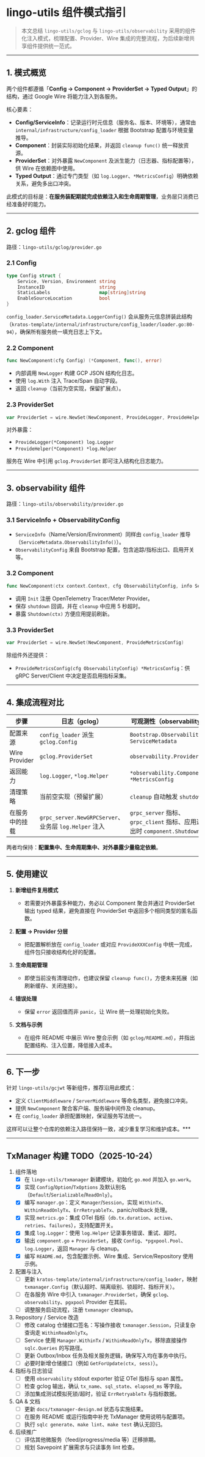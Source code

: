 # lingo-utils 组件模式指引

> 本文总结 `lingo-utils/gclog` 与 `lingo-utils/observability` 采用的组件化注入模式，梳理配置、Provider、Wire 集成的完整流程，为后续新增共享组件提供统一范式。

---

## 1. 模式概览

两个组件都遵循「**Config → Component → ProviderSet → Typed Output**」的结构，通过 Google Wire 将能力注入到各服务。

核心要素：

- **Config/ServiceInfo**：记录运行时元信息（服务名、版本、环境等），通常由 `internal/infrastructure/config_loader` 根据 Bootstrap 配置与环境变量推导。
- **Component**：封装实际初始化结果，并返回 `cleanup func()` 统一释放资源。
- **ProviderSet**：对外暴露 `NewComponent` 及派生能力（日志器、指标配置等），供 Wire 在依赖图中使用。
- **Typed Output**：通过专门类型（如 `log.Logger`、`*MetricsConfig`）明确依赖关系，避免多出口冲突。

此模式的目标是：**在服务装配期就完成依赖注入和生命周期管理**，业务层只消费已经准备好的能力。

---

## 2. gclog 组件

路径：`lingo-utils/gclog/provider.go`

### 2.1 Config

```go
type Config struct {
    Service, Version, Environment string
    InstanceID                    string
    StaticLabels                  map[string]string
    EnableSourceLocation          bool
}
```

`config_loader.ServiceMetadata.LoggerConfig()` 会从服务元信息拼装此结构（`kratos-template/internal/infrastructure/config_loader/loader.go:80-94`），确保所有服务统一填充日志上下文。

### 2.2 Component

```go
func NewComponent(cfg Config) (*Component, func(), error)
```

- 内部调用 `NewLogger` 构建 GCP JSON 结构化日志。
- 使用 `log.With` 注入 Trace/Span 自动字段。
- 返回 `cleanup`（当前为空实现，保留扩展点）。

### 2.3 ProviderSet

```go
var ProviderSet = wire.NewSet(NewComponent, ProvideLogger, ProvideHelper)
```

对外暴露：

- `ProvideLogger(*Component) log.Logger`
- `ProvideHelper(*Component) *log.Helper`

服务在 Wire 中引用 `gclog.ProviderSet` 即可注入结构化日志能力。

---

## 3. observability 组件

路径：`lingo-utils/observability/provider.go`

### 3.1 ServiceInfo + ObservabilityConfig

- `ServiceInfo`（Name/Version/Environment）同样由 `config_loader` 推导（`ServiceMetadata.ObservabilityInfo()`）。
- `ObservabilityConfig` 来自 Bootstrap 配置，包含追踪/指标出口、启用开关等。

### 3.2 Component

```go
func NewComponent(ctx context.Context, cfg ObservabilityConfig, info ServiceInfo, logger log.Logger) (*Component, func(), error)
```

- 调用 `Init` 注册 OpenTelemetry Tracer/Meter Provider。
- 保存 `shutdown` 回调，并在 `cleanup` 中应用 5 秒超时。
- 暴露 `Shutdown(ctx)` 方便应用提前刷新。

### 3.3 ProviderSet

```go
var ProviderSet = wire.NewSet(NewComponent, ProvideMetricsConfig)
```

除组件外还提供：

- `ProvideMetricsConfig(cfg ObservabilityConfig) *MetricsConfig`：供 gRPC Server/Client 中决定是否启用指标采集。

---

## 4. 集成流程对比

| 步骤 | 日志（gclog） | 可观测性（observability） |
| ---- | ------------- | ------------------------- |
| 配置来源 | `config_loader` 派生 `gclog.Config` | `Bootstrap.Observability` + `ServiceMetadata` |
| Wire Provider | `gclog.ProviderSet` | `observability.ProviderSet` |
| 返回能力 | `log.Logger`, `*log.Helper` | `*observability.Component`, `*MetricsConfig` |
| 清理策略 | 当前空实现（预留扩展） | `cleanup` 自动触发 `shutdown` |
| 在服务中的挂载 | `grpc_server.NewGRPCServer`、业务层 `log.Helper` 注入 | `grpc_server` 指标、`grpc_client` 指标、应用退出时 `component.Shutdown` |

两者均保持：**配置集中、生命周期集中、对外暴露少量稳定依赖**。

---

## 5. 使用建议

1. **新增组件复用模式**  
   - 若需要对外暴露多种能力，务必以 Component 聚合并通过 ProviderSet 输出 typed 结果，避免直接在 ProviderSet 中返回多个相同类型的匿名函数。

2. **配置 → Provider 分层**  
   - 把配置解析放在 `config_loader` 或对应 `ProvideXXXConfig` 中统一完成，组件包只接收结构化好的配置。

3. **生命周期管理**  
   - 即使当前没有清理动作，也建议保留 `cleanup func()`，方便未来拓展（如刷新缓存、关闭连接）。

4. **错误处理**  
   - 保留 `error` 返回值而非 `panic`，让 Wire 统一处理初始化失败。

5. **文档与示例**  
   - 在组件 README 中展示 Wire 整合示例（如 `gclog/README.md`），并指出配置结构、注入位置，降低接入成本。

---

## 6. 下一步

针对 `lingo-utils/gcjwt` 等新组件，推荐沿用此模式：

- 定义 `ClientMiddleware` / `ServerMiddleware` 等命名类型，避免接口冲突。
- 提供 `NewComponent` 聚合客户端、服务端中间件及 cleanup。
- 在 `config_loader` 承担配置映射，保证服务写法统一。

这样可以让整个仓库的依赖注入路径保持一致，减少重复学习和维护成本。***

---

## TxManager 构建 TODO（2025-10-24）

1. 组件落地  
   - [x] 在 `lingo-utils/txmanager` 新建模块，初始化 `go.mod` 并加入 `go.work`。  
   - [x] 实现 `Config`/`Option`/`TxOptions` 及默认别名（`Default`/`Serializable`/`ReadOnly`）。  
   - [x] 编写 `manager.go`：定义 `Manager`/`Session`，实现 `WithinTx`、`WithinReadOnlyTx`、`ErrRetryableTx`、panic/rollback 处理。  
   - [x] 实现 `metrics.go`：集成 OTel 指标（`db.tx.duration`、`active`、`retries`、`failures`），支持配置开关。  
   - [x] 集成 `log.Logger`：使用 `log.Helper` 记录事务错误、重试、超时。  
   - [x] 输出 `component.go` + `ProviderSet`，接收 `Config`、`*pgxpool.Pool`、`log.Logger`，返回 `Manager` 与 cleanup。  
   - [x] 编写 `README.md`，包含配置示例、Wire 集成、Service/Repository 使用示例。

2. 配置与注入  
   - [ ] 更新 `kratos-template/internal/infrastructure/config_loader`，映射 `txmanager.Config`（默认超时、隔离级别、锁超时、指标开关）。  
   - [ ] 在各服务 Wire 中引入 `txmanager.ProviderSet`，确保 `gclog`、`observability`、`pgxpool` Provider 在其前。  
   - [ ] 调整服务启动流程，注册 `txmanager` cleanup。

3. Repository / Service 改造  
   - [ ] 修改 catalog 仓储接口签名：写操作接收 `txmanager.Session`，只读复杂查询走 `WithinReadOnlyTx`。  
   - [ ] Service 使用 `Manager.WithinTx` / `WithinReadOnlyTx`，移除直接操作 `sqlc.Queries` 的写路径。  
   - [ ] 更新 Outbox/Inbox 任务及相关服务逻辑，确保写入均在事务中执行。  
   - [ ] 必要时新增仓储接口（例如 `GetForUpdate(ctx, sess)`）。

4. 指标与日志验证  
   - [ ] 使用 `observability` stdout exporter 验证 OTel 指标与 span 属性。  
   - [ ] 检查 gclog 输出，确认 `tx_name`、`sql_state`、`elapsed_ms` 等字段。  
   - [ ] 添加集成测试模拟死锁/超时，验证 `ErrRetryableTx` 与指标数据。

5. QA & 文档  
   - [ ] 更新 `docs/txmanager-design.md` 状态与实施结果。  
   - [ ] 在服务 README 或运行指南中补充 TxManager 使用说明与配置项。  
   - [ ] 执行 `sqlc generate`、`make lint`、`make test` 确认无回归。

6. 后续推广  
   - [ ] 评估其他微服务（feed/progress/media 等）迁移排期。  
   - [ ] 规划 Savepoint 扩展需求与只读事务 lint 检查。

